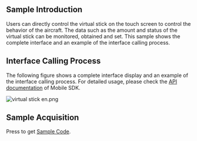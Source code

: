 ## Sample Introduction
Users can directly control the virtual stick on the touch screen to control the behavior of the aircraft. The data such as the amount and status of the virtual stick can be monitored, obtained and set. This sample shows the complete interface and an example of the interface calling process.

## Interface Calling Process

The following figure shows a complete interface display and an example of the interface calling process. For detailed usage, please check the [API documentation](https://developer.dji.com/api-reference-v5/android-api/Components/IVirtualStickManager/IVirtualStickManager.html) of Mobile SDK.

![virtual stick en.png](https://terra-1-g.djicdn.com/84f990b0bbd145e6a3930de0c55d3b2b/admin/doc/a6d55d91-05d3-42ea-97c4-fc95659ab71b.png)

## Sample Acquisition

Press to get [Sample Code](https://github.com/dji-sdk/Mobile-SDK-Android-V5).
